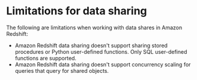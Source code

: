 # Limitations for data sharing<a name="limitations-datashare"></a>

The following are limitations when working with data shares in Amazon Redshift:
+ Amazon Redshift data sharing doesn't support sharing stored procedures or Python user\-defined functions\. Only SQL user\-defined functions are supported\.
+ Amazon Redshift data sharing doesn't support concurrency scaling for queries that query for shared objects\.